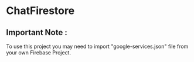# ChatFirestore

## Important Note :
To use this project you may need to import "google-services.json" file from your own Firebase Project.
